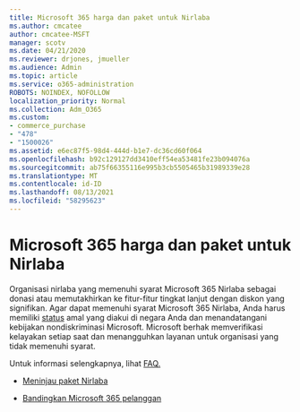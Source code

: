 ```yaml
---
title: Microsoft 365 harga dan paket untuk Nirlaba
ms.author: cmcatee
author: cmcatee-MSFT
manager: scotv
ms.date: 04/21/2020
ms.reviewer: drjones, jmueller
ms.audience: Admin
ms.topic: article
ms.service: o365-administration
ROBOTS: NOINDEX, NOFOLLOW
localization_priority: Normal
ms.collection: Adm_O365
ms.custom:
- commerce_purchase
- "478"
- "1500026"
ms.assetid: e6ec87f5-98d4-444d-b1e7-dc36cd60f064
ms.openlocfilehash: b92c129127dd3410eff54ea53481fe23b094076a
ms.sourcegitcommit: ab75f66355116e995b3cb5505465b31989339e28
ms.translationtype: MT
ms.contentlocale: id-ID
ms.lasthandoff: 08/13/2021
ms.locfileid: "58295623"
---
```

# <a name="microsoft-365-for-nonprofit-plans-and-pricing"></a>Microsoft 365 harga dan paket untuk Nirlaba

Organisasi nirlaba yang memenuhi syarat Microsoft 365 Nirlaba sebagai donasi atau memutakhirkan ke fitur-fitur tingkat lanjut dengan diskon yang signifikan. Agar dapat memenuhi syarat Microsoft 365 Nirlaba, Anda harus memiliki [status](https://go.microsoft.com/fwlink/p/?LinkID=330253) amal yang diakui di negara Anda dan menandatangani kebijakan nondiskriminasi Microsoft. Microsoft berhak memverifikasi kelayakan setiap saat dan menangguhkan layanan untuk organisasi yang tidak memenuhi syarat.
  
Untuk informasi selengkapnya, lihat [FAQ.](https://products.office.com/nonprofit/office-365-nonprofit)
  
- [Meninjau paket Nirlaba](https://products.office.com/nonprofit/office-365-nonprofit-plans-and-pricing?tab=1)

- [Bandingkan Microsoft 365 pelanggan](https://products.office.com/business/compare-more-office-365-for-business-plans)